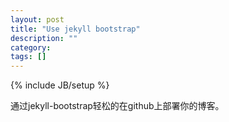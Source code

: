 ```yaml
---
layout: post
title: "Use jekyll bootstrap"
description: ""
category: 
tags: []
---
```

{% include JB/setup %}

通过jekyll-bootstrap轻松的在github上部署你的博客。
